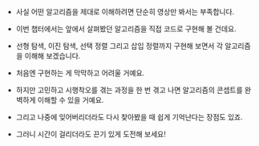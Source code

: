 + 사실 어떤 알고리즘을 제대로 이해하려면 단순히 영상만 봐서는 부족합니다. 

+ 이번 챕터에서는 앞에서 살펴봤던 알고리즘을 직접 코드로 구현해 볼 건데요. 

+ 선형 탐색, 이진 탐색, 선택 정렬 그리고 삽입 정렬까지 구현해 보면서 각 알고리즘을 이해해 보겠습니다.

+ 처음엔 구현하는 게 막막하고 어려울 거예요. 

+ 하지만 고민하고 시행착오를 겪는 과정을 한 번 겪고 나면 알고리즘의 콘셉트를 완벽하게 이해할 수 있을 거예요. 

+ 그리고 나중에 잊어버리더라도 다시 찾아봤을 때 쉽게 기억난다는 장점도 있죠. 

+ 그러니 시간이 걸리더라도 끈기 있게 도전해 보세요!